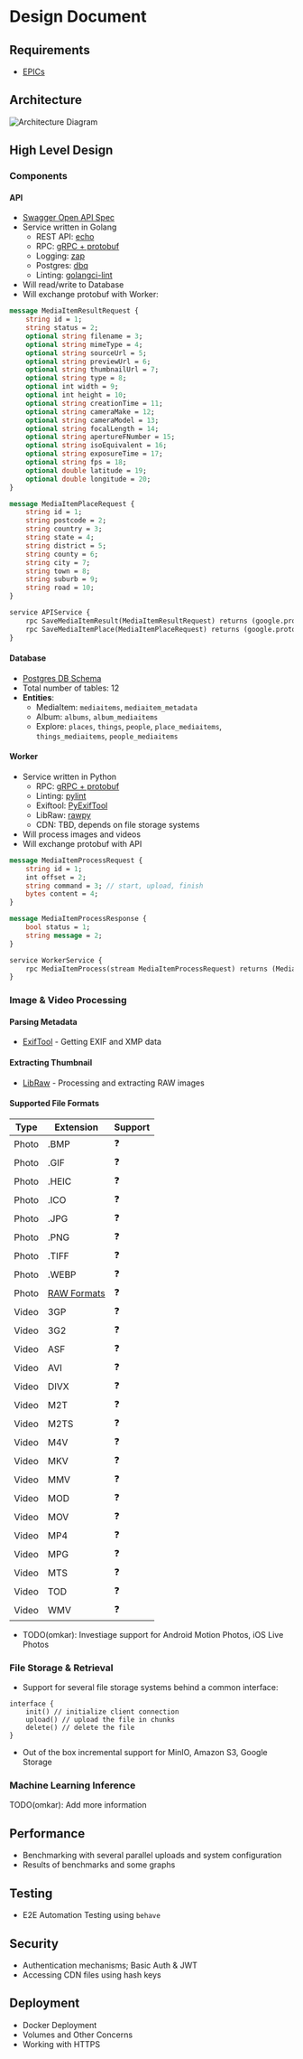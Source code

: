 # Design Document

## Requirements
- [EPICs](https://github.com/users/prabhuomkar/projects/5/views/7)


## Architecture
![Architecture Diagram](assets/architecture.jpeg)

## High Level Design

### Components

#### API
- [Swagger Open API Spec](assets/swagger.yaml)
- Service written in Golang
    - REST API: [echo](https://echo.labstack.com/)
    - RPC: [gRPC + protobuf](https://grpc.io/)
    - Logging: [zap](https://github.com/uber-go/zap)
    - Postgres: [dbq](https://github.com/rocketlaunchr/dbq)
    - Linting: [golangci-lint](https://golangci-lint.run/)
- Will read/write to Database
- Will exchange protobuf with Worker:
```protobuf
message MediaItemResultRequest {
    string id = 1;
    string status = 2;
    optional string filename = 3;
    optional string mimeType = 4;
    optional string sourceUrl = 5;
    optional string previewUrl = 6;
    optional string thumbnailUrl = 7;
    optional string type = 8;
    optional int width = 9;
    optional int height = 10;
    optional string creationTime = 11;
    optional string cameraMake = 12;
    optional string cameraModel = 13;
    optional string focalLength = 14;
    optional string apertureFNumber = 15;
    optional string isoEquivalent = 16;
    optional string exposureTime = 17;
    optional string fps = 18;
    optional double latitude = 19;
    optional double longitude = 20;
}

message MediaItemPlaceRequest {
    string id = 1;
    string postcode = 2;
    string country = 3;
    string state = 4;
    string district = 5;
    string county = 6;
    string city = 7;
    string town = 8;
    string suburb = 9;
    string road = 10;
}

service APIService {
    rpc SaveMediaItemResult(MediaItemResultRequest) returns (google.protobuf.Empty){}
    rpc SaveMediaItemPlace(MediaItemPlaceRequest) returns (google.protobuf.Empty){}
}
```

#### Database
- [Postgres DB Schema](assets/schema.sql)
- Total number of tables: 12
- **Entities**:
    - MediaItem: `mediaitems`, `mediaitem_metadata`
    - Album: `albums`, `album_mediaitems`
    - Explore: `places`, `things`, `people`, `place_mediaitems`, `things_mediaitems`, `people_mediaitems`

#### Worker
- Service written in Python
    - RPC: [gRPC + protobuf](https://grpc.io/)
    - Linting: [pylint](https://pypi.org/project/pylint/)
    - Exiftool: [PyExifTool](https://pypi.org/project/PyExifTool/)
    - LibRaw: [rawpy](https://pypi.org/project/rawpy/)
    - CDN: TBD, depends on file storage systems
- Will process images and videos
- Will exchange protobuf with API
```protobuf
message MediaItemProcessRequest {
    string id = 1;
    int offset = 2;
    string command = 3; // start, upload, finish
    bytes content = 4;
}

message MediaItemProcessResponse {
    bool status = 1;
    string message = 2;
}

service WorkerService {
    rpc MediaItemProcess(stream MediaItemProcessRequest) returns (MediaItemProcessResponse){};
}
```

### Image & Video Processing

#### Parsing Metadata 
- [ExifTool](https://www.exiftool.org/) - Getting EXIF and XMP data

#### Extracting Thumbnail
- [LibRaw](https://www.libraw.org/) - Processing and extracting RAW images

#### Supported File Formats
| Type | Extension | Support |
| ---- | --------- | ------- |
| Photo | .BMP | ❓ |
| Photo | .GIF | ❓ |
| Photo | .HEIC | ❓ |
| Photo | .ICO | ❓ |
| Photo | .JPG | ❓ |
| Photo | .PNG | ❓ |
| Photo | .TIFF | ❓ |
| Photo | .WEBP | ❓ |
| Photo | [RAW Formats](https://www.libraw.org/supported-cameras) | ❓ |
| Video | 3GP | ❓ |
| Video | 3G2 | ❓ |
| Video | ASF | ❓ |
| Video | AVI | ❓ |
| Video | DIVX | ❓ |
| Video | M2T | ❓ |
| Video | M2TS | ❓ |
| Video | M4V | ❓ |
| Video | MKV | ❓ |
| Video | MMV | ❓ |
| Video | MOD | ❓ |
| Video | MOV | ❓ |
| Video | MP4 | ❓ |
| Video | MPG | ❓ |
| Video | MTS | ❓ |
| Video | TOD | ❓ |
| Video | WMV | ❓ |
- TODO(omkar): Investiage support for Android Motion Photos, iOS Live Photos

### File Storage & Retrieval
- Support for several file storage systems behind a common interface:
```
interface {
    init() // initialize client connection
    upload() // upload the file in chunks
    delete() // delete the file
}
```
- Out of the box incremental support for MinIO, Amazon S3, Google Storage

### Machine Learning Inference
TODO(omkar): Add more information

## Performance
- Benchmarking with several parallel uploads and system configuration
- Results of benchmarks and some graphs

## Testing
- E2E Automation Testing using `behave`

## Security
- Authentication mechanisms; Basic Auth & JWT
- Accessing CDN files using hash keys

## Deployment
- Docker Deployment 
- Volumes and Other Concerns
- Working with HTTPS
